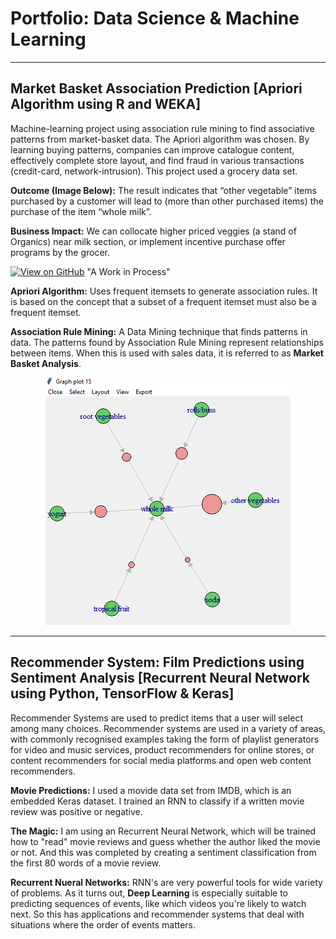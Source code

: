 # Portfolio: Data Science & Machine Learning
---
## Market Basket Association Prediction [Apriori Algorithm using R and WEKA]

Machine-learning project using association rule mining to find associative patterns from market-basket data.  The Apriori algorithm was chosen.  By learning buying patterns, companies can improve catalogue content, effectively complete store layout, and find fraud in various transactions (credit-card, network-intrusion). This project used a grocery data set.

**Outcome (Image Below):** The result indicates that “other vegetable” items purchased by a customer will lead to (more than other purchased items) the purchase of the item “whole milk”.  

**Business Impact:**  We can collocate higher priced veggies (a stand of Organics) near milk section, or implement incentive purchase offer programs by the grocer. 

[![View on GitHub](https://img.shields.io/badge/GitHub-View_on_GitHub-blue?logo=GitHub)](https://github.com/markkrickovich/AssociationRuleMining)  "A Work in Process"

**Apriori Algorithm:** Uses frequent itemsets to generate association rules. It is based on the concept that a subset of a frequent itemset must also be a frequent itemset. 

**Association Rule Mining:** A Data Mining technique that finds patterns in data. The patterns found by Association Rule Mining represent relationships between items. When this is used with sales data, it is referred to as **Market Basket Analysis**.

<center><img src="assets/img/R Apriori Graph Plot.PNG"/></center>

---
## Recommender System: Film Predictions using Sentiment Analysis [Recurrent Neural Network using Python, TensorFlow & Keras]

Recommender Systems are used to predict items that a user will select among many choices. Recommender systems are used in a variety of areas, with commonly recognised examples taking the form of playlist generators for video and music services, product recommenders for online stores, or content recommenders for social media platforms and open web content recommenders.  

**Movie Predictions:** I used a movide data set from IMDB, which is an embedded Keras dataset.  I trained an RNN to classify if a written movie review was positive or negative. 

**The Magic:** I am using an Recurrent Neural Network, which will be trained how to "read" movie reviews and guess whether the author liked the movie or not. And this was completed by creating a sentiment classification from the first 80 words of a movie review.<br>

**Recurrent Nueral Networks:** RNN's are very powerful tools for wide variety of problems.  As it turns out, **Deep Learning** is especially suitable to predicting sequences of events, like which videos you're likely to watch next.  So this has applications and recommender systems that deal with situations where the order of events matters.




